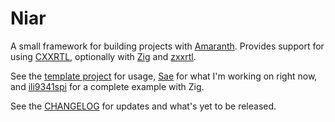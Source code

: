 # Niar

A small framework for building projects with [Amaranth]. Provides support for
using [CXXRTL], optionally with [Zig] and [zxxrtl].

See the [template project] for usage, [Sae] for what I'm working on right now,
and [ili9341spi] for a complete example with Zig.

See the [CHANGELOG] for updates and what's yet to be released.

[Amaranth]: https://amaranth-lang.org/
[CXXRTL]: https://yosyshq.readthedocs.io/projects/yosys/en/latest/cmd/write_cxxrtl.html
[Zig]: https://ziglang.org/
[zxxrtl]: https://github.com/kivikakk/zxxrtl
[template project]: https://github.com/kivikakk/niar/tree/main/template
[Sae]: https://github.com/kivikakk/sae
[ili9341spi]: https://github.com/kivikakk/ili9341spi
[CHANGELOG]: CHANGELOG.md
